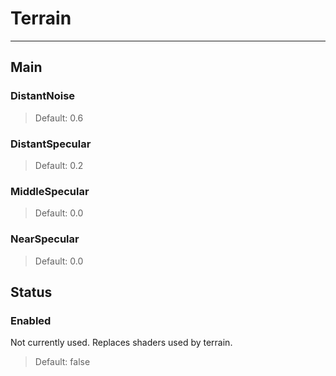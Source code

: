 # Terrain

---

## Main

### DistantNoise

>Default: 0.6

### DistantSpecular

>Default: 0.2

### MiddleSpecular

>Default: 0.0

### NearSpecular

>Default: 0.0

## Status

### Enabled

 Not currently used. Replaces shaders used by terrain.

>Default: false
